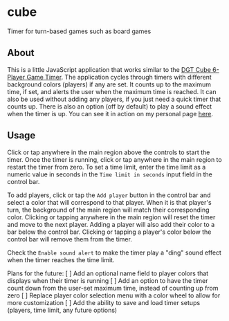 # cube
Timer for turn-based games such as board games

## About
This is a little JavaScript application that works similar to the [DGT Cube 6-Player Game Timer](http://www.digitalgametechnology.com/index.php/products/clocks1/227-dgt-cube). The application cycles through timers with different background colors (players) if any are set. It counts up to the maximum time, if set, and alerts the user when the maximum time is reached. It can also be used without adding any players, if you just need a quick timer that counts up. There is also an option (off by default) to play a sound effect when the timer is up. You can see it in action on my personal page [here](https://boylebryce.com/cube).

## Usage
Click or tap anywhere in the main region above the controls to start the timer. Once the timer is running, click or tap anywhere in the main region to restart the timer from zero. To set a time limit, enter the time limit as a numeric value in seconds in the `Time limit in seconds` input field in the control bar. 

To add players, click or tap the `Add player` button in the control bar and select a color that will correspond to that player. When it is that player's turn, the background of the main region will match their corresponding color. Clicking or tapping anywhere in the main region will reset the timer and move to the next player. Adding a player will also add their color to a bar below the control bar. Clicking or tapping a player's color below the control bar will remove them from the timer.

Check the `Enable sound alert` to make the timer play a "ding" sound effect when the timer reaches the time limit.

Plans for the future:
 [ ] Add an optional name field to player colors that displays when their timer is running
 [ ] Add an option to have the timer count down from the user-set maximum time, instead of counting up from zero
 [ ] Replace player color selection menu with a color wheel to allow for more customization
 [ ] Add the ability to save and load timer setups (players, time limit, any future options)
